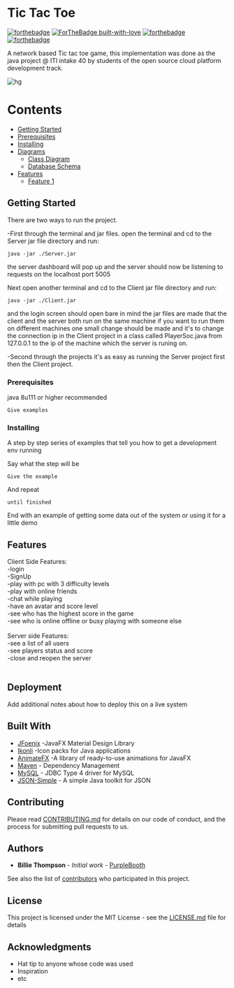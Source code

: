# Tic Tac Toe
[![forthebadge](https://forthebadge.com/images/badges/made-with-java.svg)](https://forthebadge.com)
[![ForTheBadge built-with-love](http://ForTheBadge.com/images/badges/built-with-love.svg)](https://GitHub.com/Naereen/)
[![forthebadge](https://forthebadge.com/images/badges/contains-cat-gifs.svg)](https://forthebadge.com)
[![forthebadge](https://forthebadge.com/images/badges/uses-css.svg)](https://forthebadge.com)

A network based Tic tac toe game, this implementation was done as the java project @ ITI intake 40 by students of the open source cloud platform development track.

![hg](https://github.com/MahaAmin/TicTacToe/blob/master/GamePlay%20Preview.gif)

# Contents

- [Getting Started](#getting-started)
- [Prerequisites](#prerequisites)
 - [Installing](#installing)
 - [Diagrams](#diagrams)
	 - [Class Diagram](#class-diagram)
	 - [Database Schema](#database-schema)
  - [Features ](#features)
	  - [Feature 1](#feature-1)

## Getting Started

There are two ways to run the project.

-First through the terminal and jar files.
open the terminal and cd to the Server jar file directory and run:
```
java -jar ./Server.jar
```
the server dashboard will pop up and the server should now be listening to requests on the localhost port 5005

Next open another terminal and cd to the Client jar file directory and run:
```
java -jar ./Client.jar
```
and the login screen should open bare in mind the jar files are made that the client and the server both run on the same machine 
if you want to run them on different machines one small change should be made and it's to change the connection ip in the Client project in a class called PlayerSoc.java from 127.0.0.1 to the ip of the machine which the server is runing on.

-Second through the projects
it's as easy as running the Server project first then the Client project.

### Prerequisites

java 8u111 or higher recommended

```
Give examples
```

### Installing

A step by step series of examples that tell you how to get a development env running

Say what the step will be

```
Give the example
```

And repeat

```
until finished
```

End with an example of getting some data out of the system or using it for a little demo

## Features

Client Side Features:</br>
-login</br>
-SignUp</br>
-play with pc with 3 difficulty levels</br>
-play with online friends</br>
-chat while playing</br>
-have an avatar and score level</br>
-see who has the highest score in the game</br>
-see who is online offline or busy playing with someone else</br>
</br>
Server side Features:</br>
-see a list of all users</br> 
-see players status and score</br>
-close and reopen the server</br>
</br>
## Deployment

Add additional notes about how to deploy this on a live system

## Built With

* [JFoenix](http://www.jfoenix.com/) -JavaFX Material Design Library
* [Ikonli](http://kordamp.org/ikonli/) -Icon packs for Java applications
* [AnimateFX](https://typhon0.github.io/AnimateFX/) -A library of ready-to-use animations for JavaFX
* [Maven](https://maven.apache.org/) - Dependency Management
* [MySQL](https://dev.mysql.com/downloads/connector/j/) - JDBC Type 4 driver for MySQL
* [JSON-Simple](https://code.google.com/archive/p/json-simple/) -  A simple Java toolkit for JSON

## Contributing

Please read [CONTRIBUTING.md](https://gist.github.com/PurpleBooth/b24679402957c63ec426) for details on our code of conduct, and the process for submitting pull requests to us.


## Authors

* **Billie Thompson** - *Initial work* - [PurpleBooth](https://github.com/PurpleBooth)

See also the list of [contributors](https://github.com/your/project/contributors) who participated in this project.

## License

This project is licensed under the MIT License - see the [LICENSE.md](LICENSE.md) file for details

## Acknowledgments

* Hat tip to anyone whose code was used
* Inspiration
* etc

